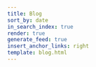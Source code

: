```yaml
---
title: Blog
sort_by: date
in_search_index: true
render: true
generate_feed: true
insert_anchor_links: right
template: blog.html
---
```

